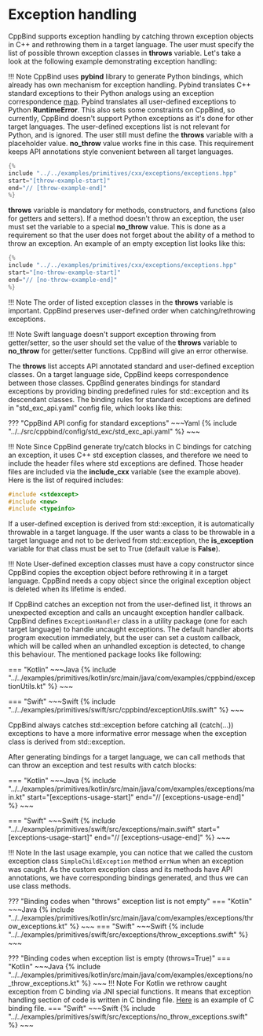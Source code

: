 # Exception handling

CppBind supports exception handling by catching thrown exception objects
in C++ and rethrowing them in a target language. The user must specify
the list of possible thrown exception classes in **throws** variable.
Let's take a look at the following example demonstrating exception
handling:

!!! Note
    CppBind uses **pybind** library to generate Python bindings, which
    already has own mechanism for exception handling. Pybind translates C++
    standard exceptions to their Python analogs using an exception
    correspondence [map](https://pybind11.readthedocs.io/en/stable/advanced/exceptions.html#built-in-c-to-python-exception-translation).
    Pybind translates all user-defined exceptions to Python
    **RuntimeError**. This also sets some constraints on CppBind, so
    currently, CppBind doesn't support Python exceptions as it's done for
    other target languages. The user-defined exceptions list is not relevant
    for Python, and is ignored. The user still must define the **throws**
    variable with a placeholder value. **no_throw** value works fine in this
    case. This requirement keeps API annotations style convenient between
    all target languages.

~~~C++
{% 
include "../../examples/primitives/cxx/exceptions/exceptions.hpp"
start="[throw-example-start]"
end="// [throw-example-end]"
%} 
~~~

**throws** variable is mandatory for methods, constructors, and
functions (also for getters and setters). If a method doesn't throw an
exception, the user must set the variable to a special **no_throw**
value. This is done as a requirement so that the user does not forget
about the ability of a method to throw an exception. An example of an
empty exception list looks like this:

~~~C++
{% 
include "../../examples/primitives/cxx/exceptions/exceptions.hpp"
start="[no-throw-example-start]"
end="// [no-throw-example-end]"
%} 
~~~

!!! Note
    The order of listed exception classes in the **throws** variable is
    important. CppBind preserves user-defined order when catching/rethrowing
    exceptions.

!!! Note
    Swift language doesn't support exception throwing from getter/setter,
    so the user should set the value of the **throws** variable to
    **no_throw** for getter/setter functions. CppBind will give an error
    otherwise.

The **throws** list accepts API annotated standard and user-defined
exception classes. On a target language side, CppBind keeps
correspondence between those classes. CppBind generates bindings for
standard exceptions by providing binding predefined rules for
std::exception and its descendant classes. The binding rules for
standard exceptions are defined in "std_exc_api.yaml" config file,
which looks like this:

??? "CppBind API config for standard exceptions"
    ~~~Yaml
    {% 
    include "../../src/cppbind/config/std_exc/std_exc_api.yaml"
    %} 
    ~~~

!!! Note
    Since CppBind generate try/catch blocks in C bindings for catching an
    exception, it uses C++ std exception classes, and therefore we need to
    include the header files where std exceptions are defined. Those header
    files are included via the **include_cxx** variable (see the example
    above). Here is the list of required includes:

``` cpp
#include <stdexcept>
#include <new>
#include <typeinfo>
```

If a user-defined exception is derived from std::exception, it is
automatically throwable in a target language. If the user wants a class
to be throwable in a target language and not to be derived from
std::exception, the **is_exception** variable for that class must be set
to True (default value is **False**).

!!! Note
    User-defined exception classes must have a copy constructor since
    CppBind copies the exception object before rethrowing it in a target
    language. CppBind needs a copy object since the original exception
    object is deleted when its lifetime is ended.

If CppBind catches an exception not from the user-defined list, it
throws an unexpected exception and calls an uncaught exception handler
callback. CppBind defines `ExceptionHandler` class in a utility package
(one for each target language) to handle uncaught exceptions. The
default handler aborts program execution immediately, but the user can
set a custom callback, which will be called when an unhandled exception
is detected, to change this behaviour. The mentioned package looks like
following:

=== "Kotlin"
    ~~~Java
    {% 
    include "../../examples/primitives/kotlin/src/main/java/com/examples/cppbind/exceptionUtils.kt" 
    %} 
    ~~~

=== "Swift"
    ~~~Swift
    {% 
    include "../../examples/primitives/swift/src/cppbind/exceptionUtils.swift" 
    %} 
    ~~~

CppBind always catches std::exception before catching all (catch(\...))
exceptions to have a more informative error message when the exception
class is derived from std::exception.

After generating bindings for a target language, we can call methods
that can throw an exception and test results with catch blocks:

=== "Kotlin"
    ~~~Java
    {% 
    include "../../examples/primitives/kotlin/src/main/java/com/examples/exceptions/main.kt" 
    start="[exceptions-usage-start]"
    end="// [exceptions-usage-end]"
    %} 
    ~~~

=== "Swift"
    ~~~Swift
    {% 
    include "../../examples/primitives/swift/src/exceptions/main.swift" 
    start="[exceptions-usage-start]"
    end="// [exceptions-usage-end]"
    %} 
    ~~~

!!! Note
    In the last usage example, you can notice that we called the custom
    exception class `SimpleChildException` method `errNum` when an exception
    was caught. As the custom exception class and its methods have API
    annotations, we have corresponding bindings generated, and thus we can
    use class methods.

??? "Binding codes when "throws" exception list is not empty"
    === "Kotlin"
        ~~~Java
        {% 
        include "../../examples/primitives/kotlin/src/main/java/com/examples/exceptions/throw_exceptions.kt" 
        %} 
        ~~~
    === "Swift"
        ~~~Swift
        {% 
        include "../../examples/primitives/swift/src/exceptions/throw_exceptions.swift" 
        %} 
        ~~~


??? "Binding codes when exception list is empty (throws=True)"
    === "Kotlin"
        ~~~Java
        {% 
        include "../../examples/primitives/kotlin/src/main/java/com/examples/exceptions/no_throw_exceptions.kt" 
        %} 
        ~~~
        !!! Note
            For Kotlin we rethrow caught exception from C binding via JNI special functions. 
            It means that exception handling section of code is written in C binding file.
            [Here](https://github.com/PicsArt/cppbind/tree/master/examples/primitives/kotlin/wrappers/com/examples/exceptions/throw_exceptions.cpp)
            is an example of C binding file.
    === "Swift"
        ~~~Swift
        {% 
        include "../../examples/primitives/swift/src/exceptions/no_throw_exceptions.swift" 
        %} 
        ~~~
